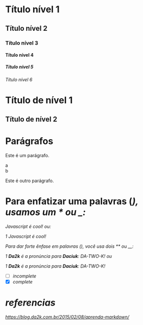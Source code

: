 
# Título nível 1
## Título nível 2
### Título nível 3
#### Título nível 4
##### Título nível 5
###### Título nível 6

Título de nível 1
==================
  
Título de nível 2
------------------

# Parágrafos
Este é um parágrafo.
  
 a  
b

  
  
  
Este é outro parágrafo.

# Para enfatizar uma palavras (<em>), usamos um * ou _:
Javascript é _cool_!
ou:

1
Javascript é *cool*!

Para dar forte ênfase em palavras (), você usa dois ** ou __:

1
**Da2k** é a pronúncia para **Daciuk**: DA-TWO-K!
ou

1
__Da2k__ é a pronúncia para __Daciuk__: DA-TWO-K!

- [ ] incomplete
- [x] complete

# referencias
<https://blog.da2k.com.br/2015/02/08/aprenda-markdown/>
